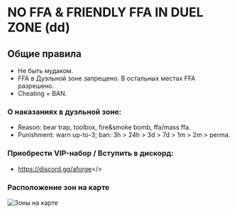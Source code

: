 # **NO FFA & FRIENDLY FFA IN DUEL ZONE (dd)**

## **Общие правила**
- Не быть мудаком.
- FFA в Дуэльной зоне запрещено. В остальных местах FFA разрешено.
- Cheating = BAN.

### **О наказаниях в дуэльной зоне:**
- Reason: bear trap, toolbox, fire&smoke bomb, ffa/mass ffa.
- Punishment: warn up-to-3; ban: 3h > 24h > 3d > 7d > 1m > 2m > perma.

### Приобрести VIP-набор / Вступить в дискорд:
- <a id="Перейти в дискорд сообщества">https://discord.gg/aforge</>

### Расположение зон на карте
![Зоны на карте](https://i.imgur.com/AyE0Mtu.jpeg)
